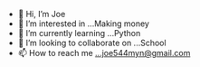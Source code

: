 - 👋 Hi, I’m Joe
- 👀 I’m interested in ...Making money
- 🌱 I’m currently learning ...Python
- 💞️ I’m looking to collaborate on ...School
- 📫 How to reach me ...joe544myn@gmail.com

<!---
joe is a ✨ special ✨ repository because its `README.md` (this file) appears on your GitHub profile.
You can click the Preview link to take a look at your changes.
--->
